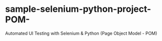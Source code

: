 # sample-selenium-python-project-POM-
Automated UI Testing with Selenium &amp; Python (Page Object Model - POM)
